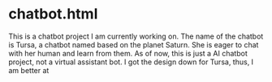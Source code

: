 # chatbot.html
This is a chatbot project I am currently working on. The name of the chatbot is Tursa, a chatbot named based on the planet Saturn. She is eager to chat with her human and learn from them. As of now, this is just a AI chatbot project, not a virtual assistant bot. I got the design down for Tursa, thus, I am better at 
